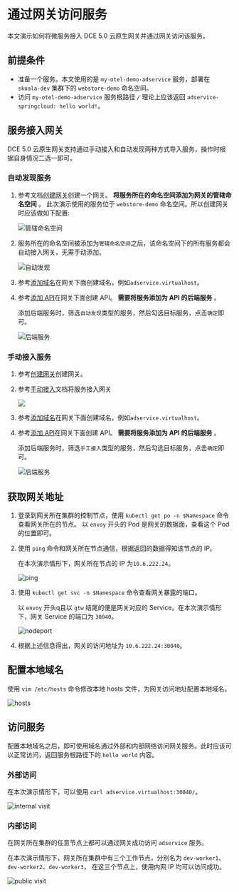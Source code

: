 # 通过网关访问服务

本文演示如何将微服务接入 DCE 5.0 云原生网关并通过网关访问该服务。

## 前提条件

- 准备一个服务。本文使用的是 `my-otel-demo-adservice` 服务，部署在 `skoala-dev` 集群下的 `webstore-demo` 命名空间。
- 访问 `my-otel-demo-adservice` 服务根路径 `/` 理论上应该返回 `adservice-springcloud: hello world!`。

## 服务接入网关

DCE 5.0 云原生网关支持通过手动接入和自动发现两种方式导入服务，操作时根据自身情况二选一即可。

### 自动发现服务

1. 参考文档[创建网关](../gateway/create-gateway.md)创建一个网关。
   **将服务所在的命名空间添加为网关的管辖命名空间** 。
   此次演示使用的服务位于 `webstore-demo` 命名空间。所以创建网关时应该做如下配置:

    ![管辖命名空间](https://docs.daocloud.io/daocloud-docs-images/docs/zh/docs/skoala/images/br-gw01.png)

2. 服务所在的命名空间被添加为`管辖命名空间`之后，该命名空间下的所有服务都会自动接入网关，无需手动添加。

    ![自动发现](https://docs.daocloud.io/daocloud-docs-images/docs/zh/docs/skoala/images/br-gw02.png)

3. 参考[添加域名](../gateway/domain/add-domain.md)在网关下面创建域名，例如`adservice.virtualhost`。
4. 参考[添加 API](../gateway/api/add-api.md)在网关下面创建 API。
   **需要将服务添加为 API 的后端服务** 。

    添加后端服务时，筛选`自动发现`类型的服务，然后勾选目标服务，点击`确定`即可。

    ![后端服务](https://docs.daocloud.io/daocloud-docs-images/docs/zh/docs/skoala/images/br-gw03.png)

### 手动接入服务

1. 参考[创建网关](../gateway/create-gateway.md)创建网关。

2. 参考[手动接入](../gateway/service/manual-integrate.md)文档将服务接入网关

    ![](https://docs.daocloud.io/daocloud-docs-images/docs/zh/docs/skoala/images/br-gw04.png)

3. 参考[添加域名](../gateway/domain/add-domain.md)在网关下面创建域名，例如`adservice.virtualhost`。
4. 参考[添加 API](../gateway/api/add-api.md)在网关下面创建 API。
   **需要将服务添加为 API 的后端服务** 。

    添加后端服务时，筛选`手工接入`类型的服务，然后勾选目标服务，点击`确定`即可。

    ![后端服务](https://docs.daocloud.io/daocloud-docs-images/docs/zh/docs/skoala/images/br-gw05.png)

## 获取网关地址

1. 登录到网关所在集群的控制节点，使用 `kubectl get po -n $Namespace` 命令查看网关所在的节点。
   以 `envoy` 开头的 Pod 是网关的数据面，查看这个 Pod 的位置即可。

2. 使用 `ping` 命令和网关所在节点通信，根据返回的数据得知该节点的 IP。

    在本次演示情形下，网关所在节点的 IP 为`10.6.222.24`。

    ![ping](https://docs.daocloud.io/daocloud-docs-images/docs/zh/docs/skoala/images/br-gw06.png)

3. 使用 `kubectl get svc -n $Namespace` 命令查看网关暴露的端口。

    以 `envoy` 开头q且以 `gtw` 结尾的便是网关对应的 Service。在本次演示情形下，网关 Service 的端口为 `30040`。

    ![nodeport](https://docs.daocloud.io/daocloud-docs-images/docs/zh/docs/skoala/images/br-gw07.png)

4. 根据上述信息得出，网关的访问地址为 `10.6.222.24:30040`。

## 配置本地域名

使用 `vim /etc/hosts` 命令修改本地 hosts 文件，为网关访问地址配置本地域名。

![hosts](https://docs.daocloud.io/daocloud-docs-images/docs/zh/docs/skoala/images/br-gw08.png)

## 访问服务

配置本地域名之后，即可使用域名通过外部和内部网络访问网关服务。此时应该可以正常访问，返回服务根路径下的 `hello world` 内容。

### 外部访问

在本次演示情形下，可以使用 `curl adservice.virtualhost:30040/`。

![internal visit](https://docs.daocloud.io/daocloud-docs-images/docs/zh/docs/skoala/images/br-gw09.png)

### 内部访问

在网关所在集群的任意节点上都可以通过网关成功访问 `adservice` 服务。

在本次演示情形下，网关所在集群中有三个工作节点，分别名为 `dev-worker1`、`dev-worker2`、`dev-worker3`，
在这三个节点上，使用内网 IP 均可以访问成功。

![public visit](https://docs.daocloud.io/daocloud-docs-images/docs/zh/docs/skoala/images/br-gw10.png)
